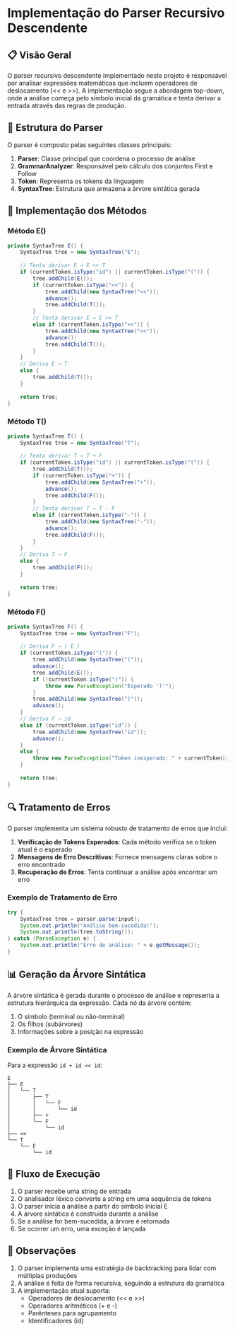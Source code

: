 # Implementação do Parser Recursivo Descendente

## 📋 Visão Geral

O parser recursivo descendente implementado neste projeto é responsável por analisar expressões matemáticas que incluem operadores de deslocamento (<< e >>). A implementação segue a abordagem top-down, onde a análise começa pelo símbolo inicial da gramática e tenta derivar a entrada através das regras de produção.

## 🔧 Estrutura do Parser

O parser é composto pelas seguintes classes principais:

1. **Parser**: Classe principal que coordena o processo de análise
2. **GrammarAnalyzer**: Responsável pelo cálculo dos conjuntos First e Follow
3. **Token**: Representa os tokens da linguagem
4. **SyntaxTree**: Estrutura que armazena a árvore sintática gerada

## 📝 Implementação dos Métodos

### Método E()

```java
private SyntaxTree E() {
    SyntaxTree tree = new SyntaxTree("E");
    
    // Tenta derivar E → E << T
    if (currentToken.isType("id") || currentToken.isType("(")) {
        tree.addChild(E());
        if (currentToken.isType("<<")) {
            tree.addChild(new SyntaxTree("<<"));
            advance();
            tree.addChild(T());
        }
        // Tenta derivar E → E >> T
        else if (currentToken.isType(">>")) {
            tree.addChild(new SyntaxTree(">>"));
            advance();
            tree.addChild(T());
        }
    }
    // Deriva E → T
    else {
        tree.addChild(T());
    }
    
    return tree;
}
```

### Método T()

```java
private SyntaxTree T() {
    SyntaxTree tree = new SyntaxTree("T");
    
    // Tenta derivar T → T + F
    if (currentToken.isType("id") || currentToken.isType("(")) {
        tree.addChild(T());
        if (currentToken.isType("+")) {
            tree.addChild(new SyntaxTree("+"));
            advance();
            tree.addChild(F());
        }
        // Tenta derivar T → T - F
        else if (currentToken.isType("-")) {
            tree.addChild(new SyntaxTree("-"));
            advance();
            tree.addChild(F());
        }
    }
    // Deriva T → F
    else {
        tree.addChild(F());
    }
    
    return tree;
}
```

### Método F()

```java
private SyntaxTree F() {
    SyntaxTree tree = new SyntaxTree("F");
    
    // Deriva F → ( E )
    if (currentToken.isType("(")) {
        tree.addChild(new SyntaxTree("("));
        advance();
        tree.addChild(E());
        if (!currentToken.isType(")")) {
            throw new ParseException("Esperado ')'");
        }
        tree.addChild(new SyntaxTree(")"));
        advance();
    }
    // Deriva F → id
    else if (currentToken.isType("id")) {
        tree.addChild(new SyntaxTree("id"));
        advance();
    }
    else {
        throw new ParseException("Token inesperado: " + currentToken);
    }
    
    return tree;
}
```

## 🔍 Tratamento de Erros

O parser implementa um sistema robusto de tratamento de erros que inclui:

1. **Verificação de Tokens Esperados**: Cada método verifica se o token atual é o esperado
2. **Mensagens de Erro Descritivas**: Fornece mensagens claras sobre o erro encontrado
3. **Recuperação de Erros**: Tenta continuar a análise após encontrar um erro

### Exemplo de Tratamento de Erro

```java
try {
    SyntaxTree tree = parser.parse(input);
    System.out.println("Análise bem-sucedida!");
    System.out.println(tree.toString());
} catch (ParseException e) {
    System.out.println("Erro de análise: " + e.getMessage());
}
```

## 📊 Geração da Árvore Sintática

A árvore sintática é gerada durante o processo de análise e representa a estrutura hierárquica da expressão. Cada nó da árvore contém:

1. O símbolo (terminal ou não-terminal)
2. Os filhos (subárvores)
3. Informações sobre a posição na expressão

### Exemplo de Árvore Sintática

Para a expressão `id + id << id`:

```
E
├── E
│   └── T
│       ├── T
│       │   └── F
│       │       └── id
│       ├── +
│       └── F
│           └── id
├── <<
└── T
    └── F
        └── id
```

## 🔄 Fluxo de Execução

1. O parser recebe uma string de entrada
2. O analisador léxico converte a string em uma sequência de tokens
3. O parser inicia a análise a partir do símbolo inicial E
4. A árvore sintática é construída durante a análise
5. Se a análise for bem-sucedida, a árvore é retornada
6. Se ocorrer um erro, uma exceção é lançada

## 📝 Observações

1. O parser implementa uma estratégia de backtracking para lidar com múltiplas produções
2. A análise é feita de forma recursiva, seguindo a estrutura da gramática
3. A implementação atual suporta:
   - Operadores de deslocamento (<< e >>)
   - Operadores aritméticos (+ e -)
   - Parênteses para agrupamento
   - Identificadores (id) 